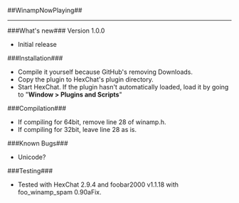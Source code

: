 ##WinampNowPlaying##
***

###What's new###
Version 1.0.0

* Initial release

###Installation###
* Compile it yourself because GitHub's removing Downloads.
* Copy the plugin to HexChat's plugin directory.
* Start HexChat. If the plugin hasn't automatically loaded, load it by going to "**Window > Plugins and Scripts**"

###Compilation###

* If compiling for 64bit, remove line 28 of winamp.h.
* If compiling for 32bit, leave line 28 as is.

###Known Bugs###

* Unicode?

###Testing###
* Tested with HexChat 2.9.4 and foobar2000 v1.1.18 with foo_winamp_spam 0.90aFix.
